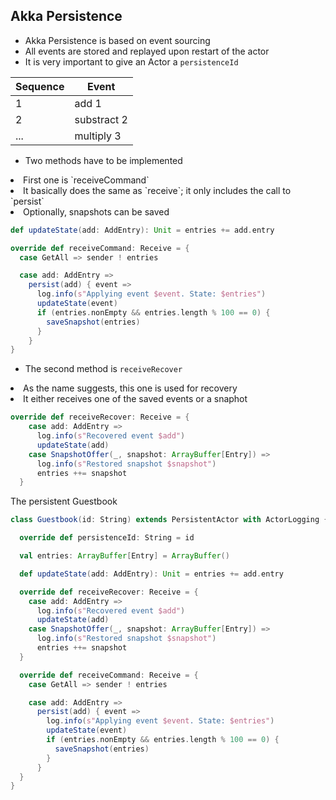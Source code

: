 ## Akka Persistence


* Akka Persistence is based on event sourcing
* All events are stored and replayed upon restart of the actor
* It is very important to give an Actor a `persistenceId`

| Sequence | Event       |
|----------|-------------|
| 1        | add 1       |
| 2        | substract 2 |
| ...      | multiply 3  |


* Two methods have to be implemented
<li class="fragment">First one is `receiveCommand`</li>
<li class="fragment">It basically does the same as `receive`; it only includes the call to `persist`</li>
<li class="fragment">Optionally, snapshots can be saved</li>


```Scala
def updateState(add: AddEntry): Unit = entries += add.entry

override def receiveCommand: Receive = {
  case GetAll => sender ! entries

  case add: AddEntry =>
    persist(add) { event =>
      log.info(s"Applying event $event. State: $entries")
      updateState(event)
      if (entries.nonEmpty && entries.length % 100 == 0) {
        saveSnapshot(entries)
      }
    }
}
```


* The second method is `receiveRecover`
<li class="fragment">As the name suggests, this one is used for recovery</li>
<li class="fragment">It either receives one of the saved events or a snaphot</li>


```Scala
override def receiveRecover: Receive = {
    case add: AddEntry =>
      log.info(s"Recovered event $add")
      updateState(add)
    case SnapshotOffer(_, snapshot: ArrayBuffer[Entry]) =>
      log.info(s"Restored snapshot $snapshot")
      entries ++= snapshot
  }
```


The persistent Guestbook

```Scala
class Guestbook(id: String) extends PersistentActor with ActorLogging {

  override def persistenceId: String = id

  val entries: ArrayBuffer[Entry] = ArrayBuffer()

  def updateState(add: AddEntry): Unit = entries += add.entry

  override def receiveRecover: Receive = {
    case add: AddEntry =>
      log.info(s"Recovered event $add")
      updateState(add)
    case SnapshotOffer(_, snapshot: ArrayBuffer[Entry]) =>
      log.info(s"Restored snapshot $snapshot")
      entries ++= snapshot
  }

  override def receiveCommand: Receive = {
    case GetAll => sender ! entries

    case add: AddEntry =>
      persist(add) { event =>
        log.info(s"Applying event $event. State: $entries")
        updateState(event)
        if (entries.nonEmpty && entries.length % 100 == 0) {
          saveSnapshot(entries)
        }
      }
  }
}
```
